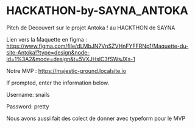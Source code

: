 # HACKATHON-by-SAYNA_ANTOKA

Pitch de Decouvert sur le projet Antoka ! au HACKTHON  de SAYNA 

Lien vers la Maquette en figma : https://www.figma.com/file/dLMbJN7VnSZVHnFYFFRNp1/Maquette-du-site-Antoka!?type=design&node-id=1%3A2&mode=design&t=5VXJHslC3fSWsJXs-1

Notre MVP : https://majestic-ground.localsite.io

If prompted, enter the information below.

Username: snails

Password: pretty


Nous avons aussi fait des colect de donner avec typeform pour le MVP 
